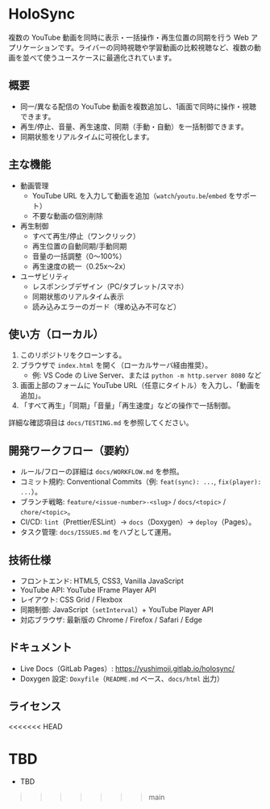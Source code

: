 # HoloSync

複数の YouTube 動画を同時に表示・一括操作・再生位置の同期を行う Web アプリケーションです。ライバーの同時視聴や学習動画の比較視聴など、複数の動画を並べて使うユースケースに最適化されています。

## 概要

- 同一/異なる配信の YouTube 動画を複数追加し、1画面で同時に操作・視聴できます。
- 再生/停止、音量、再生速度、同期（手動・自動）を一括制御できます。
- 同期状態をリアルタイムに可視化します。

## 主な機能

- 動画管理
  - YouTube URL を入力して動画を追加（`watch`/`youtu.be`/`embed` をサポート）
  - 不要な動画の個別削除
- 再生制御
  - すべて再生/停止（ワンクリック）
  - 再生位置の自動同期/手動同期
  - 音量の一括調整（0〜100%）
  - 再生速度の統一（0.25x〜2x）
- ユーザビリティ
  - レスポンシブデザイン（PC/タブレット/スマホ）
  - 同期状態のリアルタイム表示
  - 読み込みエラーのガード（埋め込み不可など）

## 使い方（ローカル）

1. このリポジトリをクローンする。
2. ブラウザで `index.html` を開く（ローカルサーバ経由推奨）。
   - 例: VS Code の Live Server、または `python -m http.server 8080` など
3. 画面上部のフォームに YouTube URL（任意にタイトル）を入力し、「動画を追加」。
4. 「すべて再生」「同期」「音量」「再生速度」などの操作で一括制御。

詳細な確認項目は `docs/TESTING.md` を参照してください。

## 開発ワークフロー（要約）

- ルール/フローの詳細は `docs/WORKFLOW.md` を参照。
- コミット規約: Conventional Commits（例: `feat(sync): ...`, `fix(player): ...`）。
- ブランチ戦略: `feature/<issue-number>-<slug>` / `docs/<topic>` / `chore/<topic>`。
- CI/CD: `lint`（Prettier/ESLint）→ `docs`（Doxygen）→ `deploy`（Pages）。
- タスク管理: `docs/ISSUES.md` をハブとして運用。

## 技術仕様

- フロントエンド: HTML5, CSS3, Vanilla JavaScript
- YouTube API: YouTube IFrame Player API
- レイアウト: CSS Grid / Flexbox
- 同期制御: JavaScript（`setInterval`）+ YouTube Player API
- 対応ブラウザ: 最新版の Chrome / Firefox / Safari / Edge

## ドキュメント

- Live Docs（GitLab Pages）: https://yushimoji.gitlab.io/holosync/
- Doxygen 設定: `Doxyfile`（`README.md` ベース、`docs/html` 出力）

## ライセンス
<<<<<<< HEAD

TBD
=======
- TBD
>>>>>>> main
